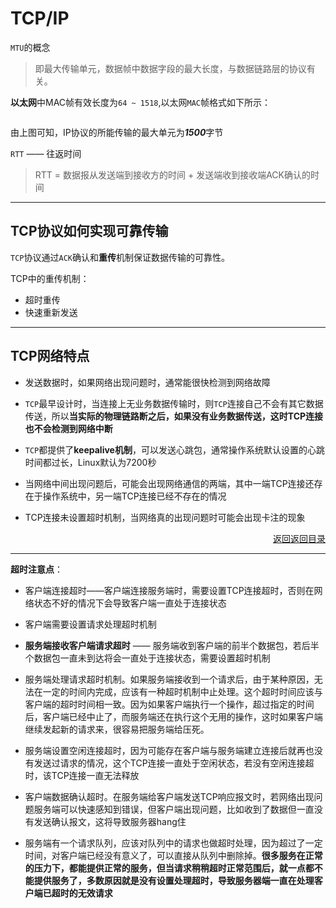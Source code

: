 # <a name="top">TCP/IP</a>



`MTU`的概念

> 即最大传输单元，数据帧中数据字段的最大长度，与数据链路层的协议有关。

**以太网**中MAC帧有效长度为`64 ~ 1518`,以太网`MAC`帧格式如下所示：

![]()

由上图可知，IP协议的所能传输的最大单元为***1500***字节



`RTT` —— 往返时间

> RTT = 数据报从发送端到接收方的时间 + 发送端收到接收端ACK确认的时间

-----

## TCP协议如何实现可靠传输

`TCP`协议通过`ACK`确认和**重传**机制保证数据传输的可靠性。



TCP中的重传机制：

+ 超时重传
+ 快速重新发送

----

## <a name="feature">TCP网络特点</a>

+ 发送数据时，如果网络出现问题时，通常能很快检测到网络故障


+ `TCP`最早设计时，当连接上无业务数据传输时，则`TCP`连接自己不会有其它数据传送，所以**当实际的物理链路断之后，如果没有业务数据传送，这时TCP连接也不会检测到网络中断**


+ `TCP`都提供了**keepalive机制**，可以发送心跳包，通常操作系统默认设置的心跳时间都过长，Linux默认为7200秒


+ 当网络中间出现问题后，可能会出现网络通信的两端，其中一端TCP连接还存在于操作系统中，另一端TCP连接已经不存在的情况


+ TCP连接未设置超时机制，当网络真的出现问题时可能会出现卡注的现象




<p align="right"><a href="#">返回</a><a href="#top">返回目录</a></p>



----

**超时注意点**：

+ 客户端连接超时——客户端连接服务端时，需要设置TCP连接超时，否则在网络状态不好的情况下会导致客户端一直处于连接状态


+ 客户端需要设置请求处理超时机制


+ **服务端接收客户端请求超时** —— 服务端收到客户端的前半个数据包，若后半个数据包一直未到达将会一直处于连接状态，需要设置超时机制


+ 服务端处理请求超时机制。如果服务端接收到一个请求后，由于某种原因，无法在一定的时间内完成，应该有一种超时机制中止处理。这个超时时间应该与客户端的超时时间相一致。因为如果客户端执行一个操作，超过指定的时间后，客户端已经中止了，而服务端还在执行这个无用的操作，这时如果客户端继续发起新的请求来，很容易把服务端给压死。


+ 服务端设置空闲连接超时，因为可能存在客户端与服务端建立连接后就再也没有发送过请求的情况，这个TCP连接一直处于空闲状态，若没有空闲连接超时，该TCP连接一直无法释放


+ 客户端数据确认超时。在服务端给客户端发送TCP响应报文时，若网络出现问题服务端可以快速感知到错误，但客户端出现问题，比如收到了数据但一直没有发送确认报文，这将导致服务器hang住


+ 服务端有一个请求队列，应该对队列中的请求也做超时处理，因为超过了一定时间，对客户端已经没有意义了，可以直接从队列中删除掉。**很多服务在正常的压力下，都能提供正常的服务，但当请求稍稍超时正常范围后，就一点都不能提供服务了，多数原因就是没有设置处理超时，导致服务器端一直在处理客户端已超时的无效请求**